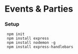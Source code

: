 # Events & Parties




### Setup
```
 npm init
 npm install express
 npm install nodemon -g
 npm install express-handlebars
```